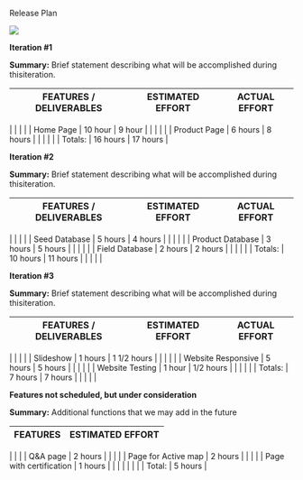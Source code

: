 Release Plan

![](RackMultipart20200419-4-1lbd1sf_html_8207173f3fc17642.png)

**Iteration #1**

**Summary:** Brief statement describing what will be accomplished during thisiteration.

| **FEATURES / DELIVERABLES** | **ESTIMATED EFFORT** | **ACTUAL EFFORT** |
| --- | --- | --- |
|
 |
 |
 |
| Home Page | 10 hour | 9 hour |
|
 |
 |
 |
| Product Page | 6 hours | 8 hours |
|
 |
 |
 |
| Totals: | 16 hours | 17 hours |

**Iteration #2**

**Summary:** Brief statement describing what will be accomplished during thisiteration.

| **FEATURES / DELIVERABLES** | **ESTIMATED EFFORT** | **ACTUAL EFFORT** |
| --- | --- | --- |
|
 |
 |
 |
| Seed Database | 5 hours | 4 hours |
|
 |
 |
 |
| Product Database | 3 hours | 5 hours |
|
 |
 |
 |
| Field Database | 2 hours | 2 hours |
|
 |
 |
 |
| Totals: | 10 hours | 11 hours |
|
 |
 |
 |

**Iteration #3**

**Summary:** Brief statement describing what will be accomplished during thisiteration.

| **FEATURES / DELIVERABLES** | **ESTIMATED EFFORT** | **ACTUAL EFFORT** |
| --- | --- | --- |
|
 |
 |
 |
| Slideshow | 1 hours | 1 1/2 hours |
|
 |
 |
 |
| Website Responsive | 5 hours | 5 hours |
|
 |
 |
 |
| Website Testing | 1 hour | 1/2 hours |
|
 |
 |
 |
| Totals: | 7 hours | 7 hours |
|
 |
 |
 |

**Features not scheduled, but under consideration**

**Summary:** Additional functions that we may add in the future

| **FEATURES** | **ESTIMATED EFFORT** |
| --- | --- |
|
 |
 |
| Q&amp;A page | 2 hours |
|
 |
 |
| Page for Active map | 2 hours |
|
 |
 |
| Page with certification | 1 hours |
|
 |
 |
|
 |
 |
| Total: | 5 hours |
